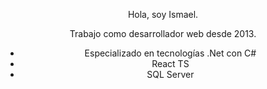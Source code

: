 <div align="center">
<p>Hola, soy Ismael.</p>
<p>Trabajo como desarrollador web desde 2013.</p>
  <ul>
    <li>Especializado en tecnologías .Net con C#</li>
    <li>React TS</li>
    <li>SQL Server</li>
  </ul>
</div>

